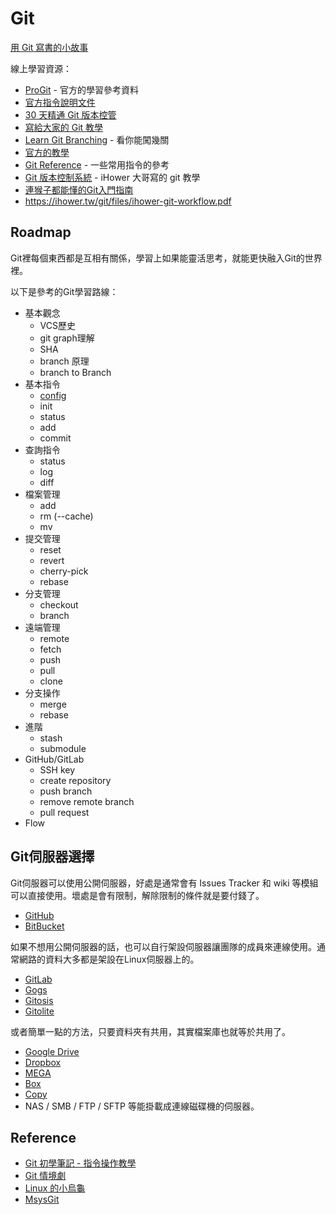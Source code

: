 Git
===

[用 Git 寫書的小故事](story.md)

線上學習資源：

  * [ProGit](http://git-scm.com/book) - 官方的學習參考資料
  * [官方指令說明文件](https://www.kernel.org/pub/software/scm/git/docs/)
  * [30 天精通 Git 版本控管](https://github.com/doggy8088/Learn-Git-in-30-days)
  * [寫給大家的 Git 教學](http://littleb.tc/slides/2012/everyone/git.html#slide-0)
  * [Learn Git Branching](http://pcottle.github.io/learnGitBranching/) - 看你能闖幾關
  * [官方的教學](https://try.github.io/levels/1/challenges/1)
  * [Git Reference](http://gitref.org/) - 一些常用指令的參考
  * [Git 版本控制系統](http://ihower.tw/git/) - iHower 大哥寫的 git 教學
  * [連猴子都能懂的Git入門指南](http://backlogtool.com/git-guide/tw/)
  * https://ihower.tw/git/files/ihower-git-workflow.pdf

Roadmap
-------

Git裡每個東西都是互相有關係，學習上如果能靈活思考，就能更快融入Git的世界裡。

以下是參考的Git學習路線：

* 基本觀念
  * VCS歷史
  * git graph理解
  * SHA
  * branch 原理
  * branch to Branch
* 基本指令
  * [config](config)
  * init
  * status
  * add
  * commit
* 查詢指令
  * status
  * log
  * diff
* 檔案管理
  * add
  * rm (--cache)
  * mv
* 提交管理
  * reset
  * revert
  * cherry-pick
  * rebase
* 分支管理
  * checkout
  * branch
* 遠端管理
  * remote
  * fetch
  * push
  * pull
  * clone
* 分支操作
  * merge
  * rebase
* 進階
  * stash
  * submodule
* GitHub/GitLab
  * SSH key
  * create repository
  * push branch
  * remove remote branch
  * pull request
* Flow

Git伺服器選擇
-------------

Git伺服器可以使用公開伺服器，好處是通常會有 Issues Tracker 和 wiki 等模組可以直接使用。壞處是會有限制，解除限制的條件就是要付錢了。

* [GitHub](https://github.com/)
* [BitBucket](https://bitbucket.org/)

如果不想用公開伺服器的話，也可以自行架設伺服器讓團隊的成員來連線使用。通常網路的資料大多都是架設在Linux伺服器上的。

* [GitLab](https://about.gitlab.com/)
* [Gogs](https://try.gogs.io/)
* [Gitosis](http://git-scm.com/book/en/Git-on-the-Server-Gitosis)
* [Gitolite](http://git-scm.com/book/en/Git-on-the-Server-Gitolite)

或者簡單一點的方法，只要資料夾有共用，其實檔案庫也就等於共用了。

* [Google Drive](https://drive.google.com/)
* [Dropbox](https://www.dropbox.com/)
* [MEGA](https://mega.co.nz/)
* [Box](https://www.box.com/)
* [Copy](https://www.copy.com/)
* NAS / SMB / FTP / SFTP 等能掛載成連線磁碟機的伺服器。

Reference
---------

* [Git 初學筆記 - 指令操作教學](http://blog.longwin.com.tw/2009/05/git-learn-initial-command-2009/)
* [Git 情境劇](http://blog.gogojimmy.net/2012/02/29/git-scenario/)
* [Linux 的小烏龜](http://rabbitvcs.org/)
* [MsysGit](http://msysgit.github.io/)
